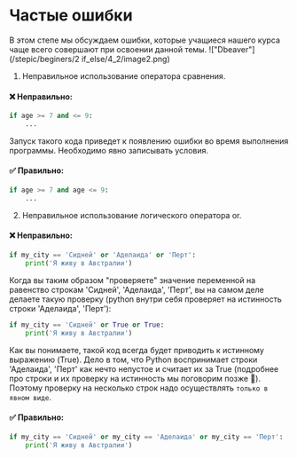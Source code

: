 # Частые ошибки

В этом степе мы обсуждаем ошибки, которые учащиеся нашего курса чаще всего совершают при освоении данной темы.
!["Dbeaver"](/stepic/beginers/2 if_else/4_2/image2.png)

1. Неправильное использование оператора сравнения.

#### ❌ Неправильно:

```python
if age >= 7 and <= 9:
    ...
```

Запуск такого кода приведет к появлению ошибки во время выполнения программы. Необходимо явно записывать условия.

#### ✅ Правильно:

```python
if age >= 7 and age <= 9:
    ...
```

2. Неправильное использование логического оператора or.

#### ❌ Неправильно:

```python
if my_city == 'Сидней' or 'Аделаида' or 'Перт':
    print('Я живу в Австралии')
```

Когда вы таким образом "проверяете" значение переменной на равенство строкам 'Сидней', 'Аделаида', 'Перт', вы на самом
деле делаете такую проверку (python внутри себя проверяет на истинность строки 'Аделаида', 'Перт'):

```python
if my_city == 'Сидней' or True or True:
    print('Я живу в Австралии')
```

Как вы понимаете, такой код всегда будет приводить к истинному выражению (True). Дело в том, что Python воспринимает
строки 'Аделаида', 'Перт' как нечто непустое и считает их за True (подробнее про строки и их проверку на истинность мы
поговорим позже 🤯). Поэтому проверку на несколько строк надо осуществлять `только в явном виде`.

#### ✅ Правильно:
```python
if my_city == 'Сидней' or my_city == 'Аделаида' or my_city == 'Перт':
    print('Я живу в Австралии')
```

